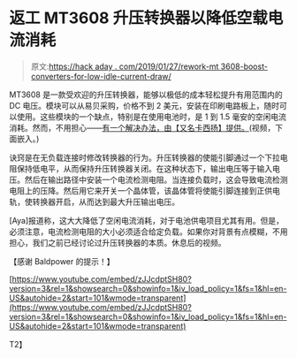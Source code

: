 # 返工 MT3608 升压转换器以降低空载电流消耗

> 原文:[https://hack aday . com/2019/01/27/rework-mt 3608-boost-converters-for-low-idle-current-draw/](https://hackaday.com/2019/01/27/reworking-mt3608-boost-converters-for-lower-idle-current-draw/)

MT3608 是一款受欢迎的升压转换器，能够以极低的成本轻松提升有用范围内的 DC 电压。模块可以从易贝采购，价格不到 2 美元，安装在印刷电路板上，随时可以使用。这些模块的一个缺点，特别是在使用电池时，是 1 到 1.5 毫安的空闲电流消耗。然而，不用担心——[有一个解决办法，由【又名卡西扬】提供。](https://www.youtube.com/watch?v=zJJcdptSH80&feature=youtu.be&t=101)(视频，下面嵌入。)

诀窍是在无负载连接时修改转换器的行为。升压转换器的使能引脚通过一个下拉电阻保持低电平，从而保持升压转换器关闭。在这种状态下，输出电压等于输入电压。然后在输出路径中安装一个电流检测电阻。当连接负载时，这会导致电流检测电阻上的压降。然后用它来开关一个晶体管，该晶体管将使能引脚连接到正供电轨，使转换器开启，从而达到最大升压输出电压。

[Aya]报道称，这大大降低了空闲电流消耗，对于电池供电项目尤其有用。但是，必须注意，电流检测电阻的大小必须适合给定负载。如果你对背景有点模糊，不用担心，我们之前已经讨论过升压转换器的本质。休息后的视频。

【感谢 Baldpower 的提示！】

 [https://www.youtube.com/embed/zJJcdptSH80?version=3&rel=1&showsearch=0&showinfo=1&iv_load_policy=1&fs=1&hl=en-US&autohide=2&start=101&wmode=transparent](https://www.youtube.com/embed/zJJcdptSH80?version=3&rel=1&showsearch=0&showinfo=1&iv_load_policy=1&fs=1&hl=en-US&autohide=2&start=101&wmode=transparent)

T2】